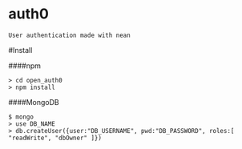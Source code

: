 # auth0

    User authentication made with nean

#Install

####npm

    > cd open_auth0
    > npm install

####MongoDB
    
    $ mongo  
    > use DB_NAME
    > db.createUser({user:"DB_USERNAME", pwd:"DB_PASSWORD", roles:[ "readWrite", "dbOwner" ]})